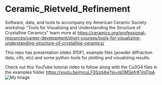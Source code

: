 # Ceramic_Rietveld_Refinement
Software, data, and tools to accompany my American Ceramic Society workshop "Tools for Visualizing and Understanding the Structure of Crystalline Ceramics"
learn more at https://ceramics.org/professional-resources/career-development/short-courses/tools-for-visualizing-understanding-structure-of-crystalline-ceramics/

This repo has presentation slides (PDF), example files (powder diffraction data, cifs, etc) and some python tools for plotting and visualizing results.

Check out this YouTube tutorial video to follow along with the Co3O4 files in the examples folder
https://youtu.be/mcuLF0Szd4w?si=lqOMSefrIFVpTIpA
![My Image](YT_playlist.jpg)

